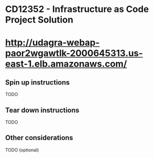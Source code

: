 # CD12352 - Infrastructure as Code Project Solution
# http://udagra-webap-paor2wgawtlk-2000645313.us-east-1.elb.amazonaws.com/

## Spin up instructions
TODO

## Tear down instructions
TODO

## Other considerations
TODO (optional)